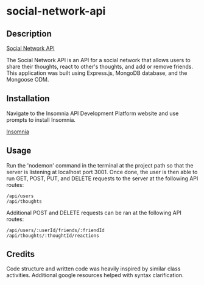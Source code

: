 # social-network-api
## Description

[Social Network API](https://drive.google.com/file/d/1K6TQ0t7JLFimr9O1MKhr7UsEVEox2IAO/view)

The Social Network API is an API for a social network that allows users to share their thoughts, react to other's thoughts, and add or remove friends. This application was built using Express.js, MongoDB database, and the Mongoose ODM.

## Installation

Navigate to the Insomnia API Development Platform website and use prompts to install Insomnia.

[Insomnia](https://insomnia.rest/)

## Usage

Run the 'nodemon' command in the terminal at the project path so that the server is listening at localhost port 3001. Once done, the user is then able to run GET, POST, PUT, and DELETE requests to the server at the following API routes:

    /api/users
    /api/thoughts

Additional POST and DELETE requests can be ran at the following API routes:

    /api/users/:userId/friends/:friendId
    /api/thoughts/:thoughtId/reactions






## Credits

Code structure and written code was heavily inspired by similar class activities. Additional google resources helped with syntax clarification.